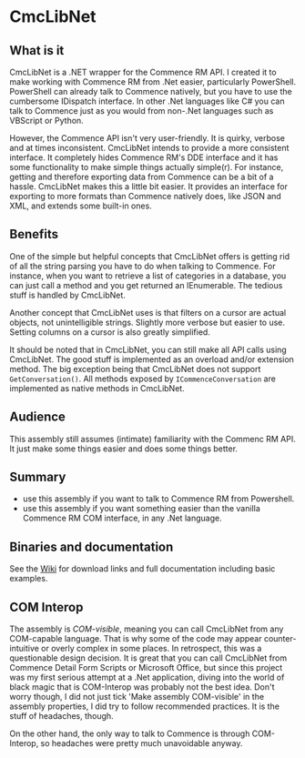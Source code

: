 # CmcLibNet

## What is it
CmcLibNet is a .NET wrapper for the Commence RM API. I created it to make working with Commence RM from .Net easier, particularly PowerShell. PowerShell can already talk to Commence natively, but you have to use the cumbersome IDispatch interface. In other .Net languages like C# you can talk to Commence just as you would from non-.Net languages such as VBScript or Python.

However, the Commence API isn't very user-friendly. It is quirky, verbose and at times inconsistent. CmcLibNet intends to provide a more consistent interface. It completely hides Commence RM's DDE interface and it has some functionality to make simple things actually simple(r). For instance, getting and therefore exporting data from Commence can be a bit of a hassle. CmcLibNet makes this a little bit easier. It provides an interface for exporting to more formats than Commence natively does, like JSON and XML, and extends some built-in ones.

## Benefits
One of the simple but helpful concepts that CmcLibNet offers is getting rid of all the string parsing you have to do when talking to Commence. For instance, when you want to retrieve a list of categories in a database, you can just call a method and you get returned an IEnumerable. The tedious stuff is handled by CmcLibNet.

Another concept that CmcLibNet uses is that filters on a cursor are actual objects, not unintelligible strings. Slightly more verbose but easier to use. Setting columns on a cursor is also greatly simplified.

It should be noted that in CmcLibNet, you can still make all API calls using CmcLibNet. The good stuff is implemented as an overload and/or extension method. The big exception being that CmcLibNet does not support `GetConversation()`. All methods exposed by `ICommenceConversation` are implemented as native methods in CmcLibNet.

## Audience
This assembly still assumes (intimate) familiarity with the Commenc RM API. It just make some things easier and does some things better.

## Summary 
* use this assembly if you want to talk to Commence RM from Powershell.
* use this assembly if you want something easier than the vanilla Commence RM COM interface, in any .Net language.

## Binaries and documentation
See the [Wiki](https://github.com/arnovb-github/CmcLibNet/wiki) for download links and full documentation including basic examples.

## COM Interop
The assembly is _COM-visible_, meaning you can call CmcLibNet from any COM-capable language. That is why some of the code may appear counter-intuitive or overly complex in some places. In retrospect, this was a questionable design decision. It is great that you can call CmcLibNet from Commence Detail Form Scripts or Microsoft Office, but since this project was my first serious attempt at a .Net application, diving into the world of black magic that is COM-Interop was probably not the best idea. Don't worry though, I did not just tick 'Make assembly COM-visible' in the assembly properties, I did try to follow recommended practices. It is the stuff of headaches, though.

On the other hand, the only way to talk to Commence is through COM-Interop, so headaches were pretty much unavoidable anyway.